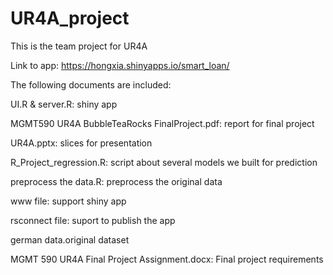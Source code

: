 # UR4A_project
This is the team project for UR4A

Link to app:
https://hongxia.shinyapps.io/smart_loan/


The following documents are included:

UI.R & server.R: shiny app 

MGMT590 UR4A BubbleTeaRocks FinalProject.pdf: report for final project

UR4A.pptx: slices for presentation

R_Project_regression.R: script about several models we built for prediction

preprocess the data.R: preprocess the original data 

www file: support shiny app

rsconnect file: suport to publish the app

german data.original dataset

MGMT 590 UR4A Final Project Assignment.docx: Final project requirements



